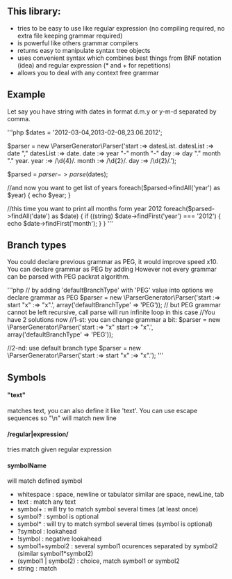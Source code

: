 ## This library:

* tries to be easy to use like regular expression (no compiling required, no extra file keeping grammar required)
* is powerful like others grammar compilers
* returns easy to manipulate syntax tree objects
* uses convenient syntax which combines best things from BNF notation (idea) and regular expression (* and + for repetitions)
* allows you to deal with any context free grammar

## Example
Let say you have string with dates in format d.m.y or y-m-d separated by comma.

'''php
  $dates = '2012-03-04,2013-02-08,23.06.2012';

  $parser = new \ParserGenerator\Parser('start     :=> datesList.
                                         datesList :=> date "," datesList
                                                   :=> date.
                                         date      :=> year "-" month "-" day
                                                   :=> day "." month "." year.
                                         year      :=> /\d{4}/.
                                         month     :=> /\d{2}/.
                                         day       :=> /\d{2}/.');

  $parsed = $parser->parse($dates);

  //and now you want to get list of years
  foreach($parsed->findAll('year') as $year) {
    echo $year;
  }

  //this time you want to print all months form year 2012
  foreach($parsed->findAll('date') as $date) {
    if ((string) $date->findFirst('year') === '2012') {
      echo $date->findFirst('month');
    }
  }
'''

## Branch types

You could declare previous grammar as PEG, it would improve speed x10. You can declare grammar as PEG by adding
However not every grammar can be parsed with PEG packrat algorithm.

'''php
  // by adding 'defaultBranchType' with 'PEG' value into options we declare grammar as PEG
  $parser = new \ParserGenerator\Parser('start :=> start "x"
                                               :=> "x".', array('defaultBranchType' => 'PEG'));
  // but PEG grammar cannot be left recursive, call parse will run infinite loop in this case
  //You have 2 solutions now
  //1-st: you can change grammar a bit:
  $parser = new \ParserGenerator\Parser('start :=> "x" start
                                               :=> "x".', array('defaultBranchType' => 'PEG'));

  //2-nd: use default branch type
  $parser = new \ParserGenerator\Parser('start :=> start "x"
                                               :=> "x".');
'''

## Symbols
#### "text"
matches text, you can also define it like 'text'. You can use escape sequences so "\n" will match new line
#### /regular|expression/
tries match given regular expression
#### symbolName
will match defined symbol
* whitespace : space, newline or tabulator similar are space, newLine, tab
* text : match any text
* symbol+ : will try to match symbol several times (at least once)
* symbol? : symbol is optional
* symbol* : will try to match symbol several times (symbol is optional)
* ?symbol : lookahead
* !symbol : negative lookahead
* symbol1+symbol2 : several symbol1 ocurences separated by symbol2 (similar symbol1*symbol2)
* (symbol1 | symbol2) : choice, match symbol1 or symbol2
* string : match






